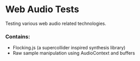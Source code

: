 # Web Audio Tests

Testing various web audio related technologies.

### Contains:
* Flocking.js (a supercollider inspired synthesis library)
* Raw sample manipulation using AudioContext and buffers